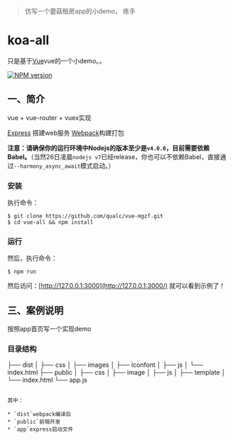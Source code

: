 > 仿写一个蘑菇租房app的小demo， 练手
# koa-all

只是基于[Vue](https://github.com/vuejs/vue)vue的一个小demo。。

[![NPM version](https://img.shields.io/npm/v/express.svg)](https://www.npmjs.com/package/express)

## 一、简介

vue + vue-router + vuex实现

[Express](http://www.expressjs.com.cn/) 搭建web服务
[Webpack](http://webpack.github.io/docs/)构建打包

**注意：请确保你的运行环境中Nodejs的版本至少是`v4.0.0`，目前需要依赖Babel。**（当然26日凌晨`nodejs v7`已经release，你也可以不依赖Babel，直接通过`--harmony_async_await`模式启动。）

### 安装

执行命令：
```
$ git clone https://github.com/qualc/vue-mgzf.git
$ cd vue-all && npm install
```

### 运行

然后，执行命令：
```
$ npm run
```

然后访问：[http://127.0.0.1:3000](http://127.0.0.1:3000/) 就可以看到示例了！

## 三、案例说明
按照app首页写一个实现demo

### 目录结构

├── dist
│   ├── css
│   ├── images
│   ├── iconfont
│   ├── js
│   └── index.html
├── public
│   ├── css
│   ├── image
│   ├── js
│   ├── template
│   └── index.html
└── app.js

```

其中：

* `dist`webpack编译后
* `public`前端开发
* `app`express启动文件

